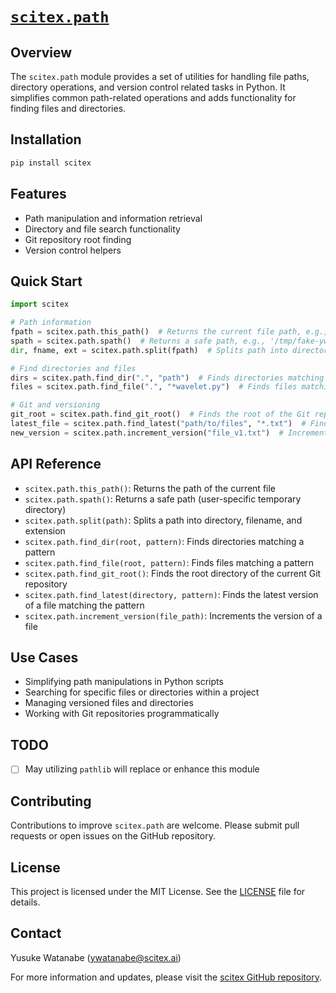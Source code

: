 <!-- ---
!-- Timestamp: 2025-10-09 10:10:21
!-- Author: ywatanabe
!-- File: /home/ywatanabe/proj/scitex_repo/src/scitex/path/README.md
!-- --- -->

<!-- ---
!-- Timestamp: 2025-01-15 11:02:49
!-- Author: ywatanabe
!-- File: ./src/scitex/path/README.md
!-- --- -->
# [`scitex.path`](https://github.com/ywatanabe1989/scitex/tree/main/src/scitex/path/)

## Overview
The `scitex.path` module provides a set of utilities for handling file paths, directory operations, and version control related tasks in Python. It simplifies common path-related operations and adds functionality for finding files and directories.

## Installation
```bash
pip install scitex
```

## Features
- Path manipulation and information retrieval
- Directory and file search functionality
- Git repository root finding
- Version control helpers

## Quick Start
```python
import scitex

# Path information
fpath = scitex.path.this_path()  # Returns the current file path, e.g., "/tmp/fake.py"
spath = scitex.path.spath()  # Returns a safe path, e.g., '/tmp/fake-ywatanabe/.'
dir, fname, ext = scitex.path.split(fpath)  # Splits path into directory, filename, and extension

# Find directories and files
dirs = scitex.path.find_dir(".", "path")  # Finds directories matching the pattern, e.g., [./src/scitex/path]
files = scitex.path.find_file(".", "*wavelet.py")  # Finds files matching the pattern, e.g., ['./src/scitex/dsp/_wavelet.py']

# Git and versioning
git_root = scitex.path.find_git_root()  # Finds the root of the Git repository
latest_file = scitex.path.find_latest("path/to/files", "*.txt")  # Finds the latest version of a file
new_version = scitex.path.increment_version("file_v1.txt")  # Increments the version of a file
```

## API Reference
- `scitex.path.this_path()`: Returns the path of the current file
- `scitex.path.spath()`: Returns a safe path (user-specific temporary directory)
- `scitex.path.split(path)`: Splits a path into directory, filename, and extension
- `scitex.path.find_dir(root, pattern)`: Finds directories matching a pattern
- `scitex.path.find_file(root, pattern)`: Finds files matching a pattern
- `scitex.path.find_git_root()`: Finds the root directory of the current Git repository
- `scitex.path.find_latest(directory, pattern)`: Finds the latest version of a file matching the pattern
- `scitex.path.increment_version(file_path)`: Increments the version of a file

## Use Cases
- Simplifying path manipulations in Python scripts
- Searching for specific files or directories within a project
- Managing versioned files and directories
- Working with Git repositories programmatically

## TODO
- [ ] May utilizing `pathlib` will replace or enhance this module

## Contributing
Contributions to improve `scitex.path` are welcome. Please submit pull requests or open issues on the GitHub repository.

## License
This project is licensed under the MIT License. See the [LICENSE](LICENSE) file for details.

## Contact
Yusuke Watanabe (ywatanabe@scitex.ai)

For more information and updates, please visit the [scitex GitHub repository](https://github.com/ywatanabe1989/scitex).

<!-- EOF -->